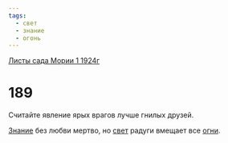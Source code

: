 ```yaml
---
tags:
  - свет
  - знание
  - огонь
---
```


[Листы сада Мории 1 1924г](/agni/1924)

# 189
Считайте явление ярых врагов лучше гнилых друзей.   

[Знание](/tag/#знание) без любви мертво, но [свет](/tag/#свет) радуги вмещает все [огни](/tag/#огонь).   

